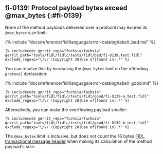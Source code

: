 ## fi-0139: Protocol payload bytes exceed @max_bytes {:#fi-0139}

None of the method payloads delivered over a protocol may exceed its
`@max_bytes` size limit:

{% include "docs/reference/fidl/language/error-catalog/label/_bad.md" %}

```fidl
{% includecode gerrit_repo="fuchsia/fuchsia" gerrit_path="tools/fidl/fidlc/tests/fidl/bad/fi-0139.test.fidl" exclude_regexp="\/\/ (Copyright 20|Use of|found in).*" %}
```

You can resolve this by increasing the `@max_bytes` limit on the offending
`protocol` declaration:

{% include "docs/reference/fidl/language/error-catalog/label/_good.md" %}

```fidl
{% includecode gerrit_repo="fuchsia/fuchsia" gerrit_path="tools/fidl/fidlc/tests/fidl/good/fi-0139-a.test.fidl" exclude_regexp="\/\/ (Copyright 20|Use of|found in).*" %}
```

Alternatively, you can make the overflowing payload smaller:

```fidl
{% includecode gerrit_repo="fuchsia/fuchsia" gerrit_path="tools/fidl/fidlc/tests/fidl/good/fi-0139-b.test.fidl" exclude_regexp="\/\/ (Copyright 20|Use of|found in).*" %}
```

The `@max_bytes` limit is inclusive, but does not count the 16 bytes [FIDL
transactional message header][0139-header] when making its calculation of the
method payload's size.

[0139-header]: /docs/reference/fidl/language/wire-format/README.md#transactional-messages
